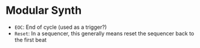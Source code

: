 # Modular Synth

- `EOC`: End of cycle (used as a trigger?)
- `Reset`: In a sequencer, this generally means reset the sequencer back to the first beat